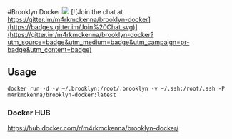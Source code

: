 #Brooklyn Docker
[![](https://images.microbadger.com/badges/image/m4rkmckenna/brooklyn-docker.svg)](https://microbadger.com/#/images/m4rkmckenna/brooklyn-docker "Get your own image badge on microbadger.com") [![Join the chat at https://gitter.im/m4rkmckenna/brooklyn-docker](https://badges.gitter.im/Join%20Chat.svg)](https://gitter.im/m4rkmckenna/brooklyn-docker?utm_source=badge&utm_medium=badge&utm_campaign=pr-badge&utm_content=badge)


## Usage
```
docker run -d -v ~/.brooklyn:/root/.brooklyn -v ~/.ssh:/root/.ssh -P m4rkmckenna/brooklyn-docker:latest
```

### Docker HUB
https://hub.docker.com/r/m4rkmckenna/brooklyn-docker/
